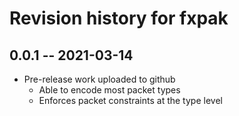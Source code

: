 # Revision history for fxpak

## 0.0.1 -- 2021-03-14

* Pre-release work uploaded to github
  - Able to encode most packet types
  - Enforces packet constraints at the type level
